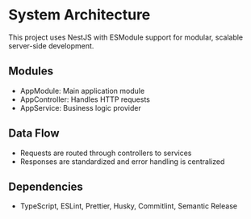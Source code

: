# System Architecture

This project uses NestJS with ESModule support for modular, scalable server-side development.

## Modules

- AppModule: Main application module
- AppController: Handles HTTP requests
- AppService: Business logic provider

## Data Flow

- Requests are routed through controllers to services
- Responses are standardized and error handling is centralized

## Dependencies

- TypeScript, ESLint, Prettier, Husky, Commitlint, Semantic Release
